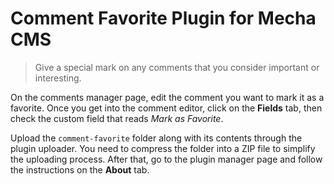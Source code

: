 Comment Favorite Plugin for Mecha CMS
=====================================

> Give a special mark on any comments that you consider important or interesting.

On the comments manager page, edit the comment you want to mark it as a favorite. Once you get into the comment editor, click on the **Fields** tab, then check the custom field that reads _Mark as Favorite_.

Upload the `comment-favorite` folder along with its contents through the plugin uploader. You need to compress the folder into a ZIP file to simplify the uploading process. After that, go to the plugin manager page and follow the instructions on the **About** tab.